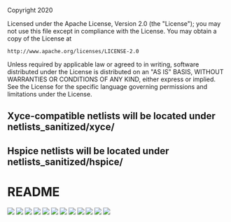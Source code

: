 Copyright 2020

Licensed under the Apache License, Version 2.0 (the "License");
you may not use this file except in compliance with the License.
You may obtain a copy of the License at

    http://www.apache.org/licenses/LICENSE-2.0

Unless required by applicable law or agreed to in writing, software
distributed under the License is distributed on an "AS IS" BASIS,
WITHOUT WARRANTIES OR CONDITIONS OF ANY KIND, either express or implied.
See the License for the specific language governing permissions and
limitations under the License.

## Xyce-compatible netlists will be located under netlists_sanitized/xyce/
## Hspice netlists will be located under netlists_sanitized/hspice/

# README
<img src="documentation/images/CS_DAC_AMPSE_Page_01.png">
<img src="documentation/images/CS_DAC_AMPSE_Page_02.png">
<img src="documentation/images/CS_DAC_AMPSE_Page_03.png">
<img src="documentation/images/CS_DAC_AMPSE_Page_04.png">
<img src="documentation/images/CS_DAC_AMPSE_Page_05.png">
<img src="documentation/images/CS_DAC_AMPSE_Page_06.png">
<img src="documentation/images/CS_DAC_AMPSE_Page_07.png">
<img src="documentation/images/CS_DAC_AMPSE_Page_08.png">
<img src="documentation/images/CS_DAC_AMPSE_Page_09.png">
<img src="documentation/images/CS_DAC_AMPSE_Page_10.png">
<img src="documentation/images/CS_DAC_AMPSE_Page_11.png">
<img src="documentation/images/CS_DAC_AMPSE_Page_12.png">
